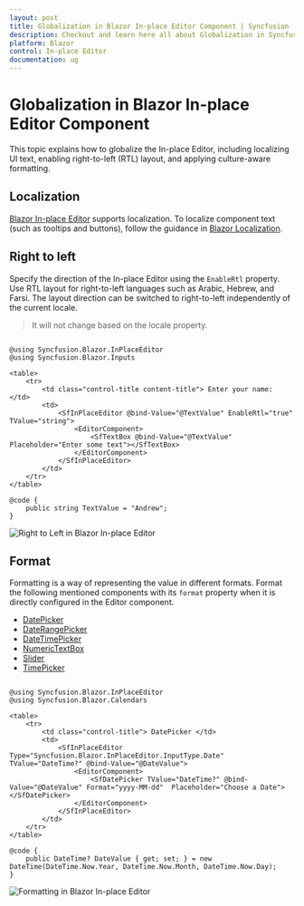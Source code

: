 ```yaml
---
layout: post
title: Globalization in Blazor In-place Editor Component | Syncfusion
description: Checkout and learn here all about Globalization in Syncfusion Blazor In-place Editor component and more.
platform: Blazor
control: In-place Editor 
documentation: ug
---
```


# Globalization in Blazor In-place Editor Component

This topic explains how to globalize the In-place Editor, including localizing UI text, enabling right-to-left (RTL) layout, and applying culture-aware formatting.

## Localization

[Blazor In-place Editor](https://www.syncfusion.com/blazor-components/blazor-in-place-editor) supports localization. To localize component text (such as tooltips and buttons), follow the guidance in [Blazor Localization](https://blazor.syncfusion.com/documentation/common/localization).

## Right to left

Specify the direction of the In-place Editor using the `EnableRtl` property. Use RTL layout for right-to-left languages such as Arabic, Hebrew, and Farsi. The layout direction can be switched to right-to-left independently of the current locale.

> It will not change based on the locale property.

```cshtml

@using Syncfusion.Blazor.InPlaceEditor
@using Syncfusion.Blazor.Inputs

<table>
    <tr>
        <td class="control-title content-title"> Enter your name: </td>
        <td>
            <SfInPlaceEditor @bind-Value="@TextValue" EnableRtl="true" TValue="string">
                <EditorComponent>
                    <SfTextBox @bind-Value="@TextValue" Placeholder="Enter some text"></SfTextBox>
                </EditorComponent>
            </SfInPlaceEditor>
        </td>
    </tr>
</table>

@code {
    public string TextValue = "Andrew";
}

```

![Right to Left in Blazor In-place Editor](./images/blazor-inplace-editor-right-to-left.png)

## Format

Formatting is a way of representing the value in different formats. Format the following mentioned components with its `format` property when it is directly configured in the Editor component.

* [DatePicker](../datepicker/date-format)
* [DateRangePicker](../daterangepicker/globalization)
* [DateTimePicker](../datetime-picker/globalization)
* [NumericTextBox](../numeric-textbox/formats/#custom-formats)
* [Slider](../range-slider/format)
* [TimePicker](../timepicker/globalization)

```cshtml

@using Syncfusion.Blazor.InPlaceEditor
@using Syncfusion.Blazor.Calendars

<table>
    <tr>
        <td class="control-title"> DatePicker </td>
        <td>
            <SfInPlaceEditor Type="Syncfusion.Blazor.InPlaceEditor.InputType.Date" TValue="DateTime?" @bind-Value="@DateValue">
                <EditorComponent>
                    <SfDatePicker TValue="DateTime?" @bind-Value="@DateValue" Format="yyyy-MM-dd"  Placeholder="Choose a Date"></SfDatePicker>
                </EditorComponent>
            </SfInPlaceEditor>
        </td>
    </tr>
</table>

@code {
    public DateTime? DateValue { get; set; } = new DateTime(DateTime.Now.Year, DateTime.Now.Month, DateTime.Now.Day);
}

```

![Formatting in Blazor In-place Editor](./images/blazor-inplace-editor-formatting.png)